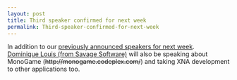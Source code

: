 ```yaml
---
layout: post
title: Third speaker confirmed for next week
permalink: Third-speaker-confirmed-for-next-week
---
```


In addition to our [previously announced speakers for next week](http://wpug20.eventbrite.com/).  
[Dominique Louis (from Savage Software)](https://twitter.com/softsavage) will also be speaking about MonoGame (~~http&#58;&#47;&#47;monogame.codeplex.com/~~) and taking XNA development to other applications too.

